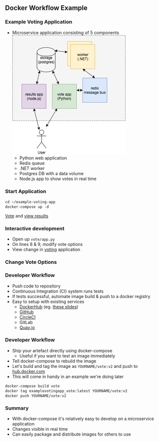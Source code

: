 ## Docker Workflow Example


### Example Voting Application

* Microservice application consisting of 5 components ![voting-app](img/voting-app.png "Voting App") <!-- .element: class="img-right" -->
    * Python web application <!-- .element: class="fragment" data-fragment-index="0" -->
    * Redis queue <!-- .element: class="fragment" data-fragment-index="1" -->
    * .NET worker <!-- .element: class="fragment" data-fragment-index="2" -->
    * Postgres DB with a data volume <!-- .element: class="fragment" data-fragment-index="3" -->
    * Node.js app to show votes in real time <!-- .element: class="fragment" data-fragment-index="4" -->


### Start Application
```
cd ~/example-voting-app
docker-compose up -d
```
<asciinema-player autoplay="1" loop="loop"  font-size="medium" speed="1"
    theme="solarized-light" src="asciinema/docker-compose.json" cols="174" rows="15"></asciinema-player>
[Vote](http://localhost:5000) and [view results](http://localhost:5001)


### Interactive development

* Open up <code>vote/app.py</code> 
* On lines 8 & 9, modify vote options
* View change in <a href="http://localhost:5000">voting</a> application


### Change Vote Options
<asciinema-player autoplay="1" loop="loop"  font-size="medium" speed="1" theme="solarized-light" src="asciinema/asciicast-120556.json" cols="138" rows="21"></asciinema-player>


### Developer Workflow

* Push code to repository <!-- .element: class="fragment" data-fragment-index="0" -->
* Continuous Integration (CI) system runs tests <!-- .element: class="fragment" data-fragment-index="1" -->
* If tests successful, automate image build &amp; push to a docker registry <!-- .element: class="fragment" data-fragment-index="2" -->
* Easy to setup with existing services <!-- .element: class="fragment" data-fragment-index="3" -->
   * [DockerHub](https://hub.docker.com) (eg. [these slides](https://hub.docker.com/r/heytrav/docker-introduction-slides/builds/))
   * [GitHub](https://github.com)
   * [CircleCI](https://circleci.com)
   * GitLab
   * [Quay.io](https://quay.io)


### Developer Workflow

* Ship your artefact directly using docker-compose <!-- .element: class="fragment" data-fragment-index="0" -->
   * Useful if you want to test an image immediately
* Tell docker-compose to rebuild the image <!-- .element: class="fragment" data-fragment-index="1" -->
* Let's build and tag the image as <!-- .element: class="fragment" data-fragment-index="2" -->`YOURNAME/vote:v2` and push to [hub.docker.com](https://hub.docker.com)
* This will come in handy in an example we're doing later <!-- .element: class="fragment" data-fragment-index="2" -->
```
docker-compose build vote
docker tag examplevotingapp_vote:latest YOURNAME/vote:v2
docker push YOURNAME/vote:v2
```
<!-- .element: class="fragment" data-fragment-index="2" -->


### Summary

* With docker-compose it's relatively easy to develop on a microservice application
* Changes visible in real time
* Can easily package and distribute images for others to use
